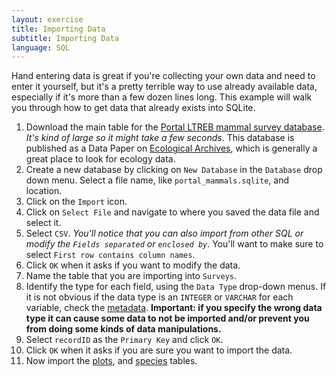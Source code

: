```yaml
---
layout: exercise
title: Importing Data
subtitle: Importing Data
language: SQL
---
```


Hand entering data is great if you're collecting your own data and need
to enter it yourself, but it's a pretty terrible way to use already
available data, especially if it's more than a few dozen lines long.
This example will walk you through how to get data that already exists
into SQLite.

1. Download the main table for the [Portal LTREB mammal survey
database](http://files.figshare.com/1919744/surveys.csv). *It's kind of large so it might take a few seconds*. This database is published as a Data Paper on [Ecological Archives](http://esapubs.org/archive/default.htm), which is generally a great place to look for ecology data.
2. Create a new database by clicking on `New Database` in the `Database` drop down menu. Select a file name, like `portal_mammals.sqlite`, and location.
​
3. Click on the `Import` icon.
​
4. Click on `Select File` and navigate to where you saved the data file
and select it.
​
5. Select `CSV`. *You'll notice that you can also import from other SQL or
modify the `Fields separated` or `enclosed by`*. You'll want to make sure to
select `First row contains column names`.
​
6. Click `OK` when it asks if you want to modify the data.
7. Name the table that you are importing into `Surveys`.
8. Identify the type for each field, using the `Data Type` drop-down menus. If
it is not obvious if the data type is an `INTEGER` or `VARCHAR` for each
variable, check the [metadata](http://esapubs.org/archive/ecol/E090/118/metadata.htm). **Important: if you specify the wrong data type it
can cause some data to not be imported and/or prevent you from doing some kinds
of data manipulations.** ​
9. Select `recordID` as the `Primary Key` and click `OK`.
10. Click `OK` when it asks if you are sure you want to import the data.
11. Now import the [plots](http://files.figshare.com/1919738/plots.csv), and
    [species](http://files.figshare.com/1919741/species.csv) tables.
